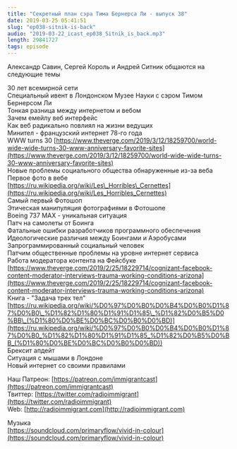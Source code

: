 ```yaml
---
title: "Секретный план сэра Тима Бернерса Ли - выпуск 38"
date: 2019-03-25 05:41:51
slug: "ep038-sitnik-is-back"
audio: "2019-03-22_icast_ep038_Sitnik_is_back.mp3"
length: 29841727
tags: episode
---
```

Александр Савин, Сергей Король и Андрей Ситник общаются на следующие темы  
  
30 лет всемирной сети  
Специальный ивент в Лондонском Музее Науки с сэром Тимом Бернерсом Ли  
Тонкая разница между интернетом и вебом  
Зачем емейлу веб интерфейс  
Как веб радикально повлиял на жизни ведущих  
Минител - французский интернет 78-го года  
WWW turns 30 [https://www.theverge.com/2019/3/12/18259700/world-wide-wide-turns-30-www-anniversary-favorite-sites](https://www.theverge.com/2019/3/12/18259700/world-wide-wide-turns-30-www-anniversary-favorite-sites)  
Новые проблемы социального общества обнаруженные из-за веба  
Первое фото в вебе  
[https://ru.wikipedia.org/wiki/Les\_Horribles\_Cernettes](https://ru.wikipedia.org/wiki/Les_Horribles_Cernettes)  
Самый первый Фотошоп  
Этическая манипуляция фотографиями в Фотошопе  
Boeing 737 MAX - уникальная ситуация  
Патч на самолеты от Боинга  
Фатальные ошибки разработчиков программного обеспечения  
Идеологические различия между Боингами и Аэробусами  
Запрограммированный социальный человек  
Патчим общественные проблемы на уровне интернет сервиса  
Работа модератора контента на Фейсбуке [https://www.theverge.com/2019/2/25/18229714/cognizant-facebook-content-moderator-interviews-trauma-working-conditions-arizona](https://www.theverge.com/2019/2/25/18229714/cognizant-facebook-content-moderator-interviews-trauma-working-conditions-arizona)  
Книга - "Задача трех тел" [https://ru.wikipedia.org/wiki/%D0%97%D0%B0%D0%B4%D0%B0%D1%87%D0%B0\_%D1%82%D1%80%D1%91%D1%85\_%D1%82%D0%B5%D0%BB\_(%D1%80%D0%BE%D0%BC%D0%B0%D0%BD)](https://ru.wikipedia.org/wiki/%D0%97%D0%B0%D0%B4%D0%B0%D1%87%D0%B0_%D1%82%D1%80%D1%91%D1%85_%D1%82%D0%B5%D0%BB_(%D1%80%D0%BE%D0%BC%D0%B0%D0%BD))  
Брексит апдейт  
Ситуация с мышами в Лондоне  
Новый интернет со своими правилами  
  
Наш Патреон: [https://patreon.com/immigrantcast](https://patreon.com/immigrantcast)  
Твиттер: [https://twitter.com/radioimmigrant](https://twitter.com/radioimmigrant)  
Web: [http://radioimmigrant.com](http://radioimmigrant.com)  
  
Музыка  
[https://soundcloud.com/primaryflow/vivid-in-colour](https://soundcloud.com/primaryflow/vivid-in-colour)
